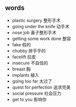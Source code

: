 ## words
* plastic surgery 整形手术
* going under the knife 动手术
* nose job 鼻子整形手术
* getting some work done 整容
* fake 假的
* chubby 胖乎乎的
* facelift 拉皮
* insecure 不自信的
* breast 胸
* implants 植入
* going too far 太过了
* quest for perfection 追求完美
* social pressure 社会压力
* get to you 影响你
